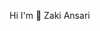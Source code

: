  Hi I'm 👋 Zaki Ansari

<!--
**zaki-ansari/zaki-ansari** is a ✨ _special_ ✨ repository because its `README.md` (this file) appears on your GitHub profile.

Here are some ideas to get you started:

- 🔭 I’m currently working on ...Spring Boot
- 🌱 I’m currently learning ... Spring
- 👯 I’m looking to collaborate on ... Backend Projects
- 🤔 I’m looking for help with ... 
- 💬 Ask me about ...
- 📫 How to reach me: ...pamidizaki25@gmail.com
- 😄 Pronouns: ...
- ⚡ Fun fact: ...
-->
